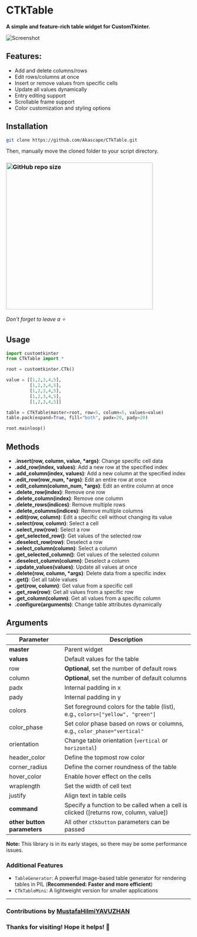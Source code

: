 # CTkTable

**A simple and feature-rich table widget for CustomTkinter.**

![Screenshot](https://user-images.githubusercontent.com/89206401/233420929-bf210cb3-5b5f-49b2-ba7a-f01d187e72cf.jpg)

## Features:
- Add and delete columns/rows
- Edit rows/columns at once
- Insert or remove values from specific cells
- Update all values dynamically
- Entry editing support
- Scrollable frame support
- Color customization and styling options

## Installation
```sh
git clone https://github.com/Akascape/CTkTable.git
```
Then, manually move the cloned folder to your script directory.

### [<img alt="GitHub repo size" src="https://img.shields.io/github/repo-size/Akascape/CTkTable?&color=white&label=Download%20Source%20Code&logo=Python&logoColor=yellow&style=for-the-badge" width="400">](https://github.com/Akascape/CTkTable/archive/refs/heads/main.zip)

_Don't forget to leave a ⭐_

## Usage
```python
import customtkinter
from CTkTable import *

root = customtkinter.CTk()

value = [[1,2,3,4,5],
         [1,2,3,4,5],
         [1,2,3,4,5],
         [1,2,3,4,5],
         [1,2,3,4,5]]

table = CTkTable(master=root, row=5, column=5, values=value)
table.pack(expand=True, fill="both", padx=20, pady=20)

root.mainloop()
```

## Methods
- **.insert(row, column, value, *args)**: Change specific cell data
- **.add_row(index, values)**: Add a new row at the specified index
- **.add_column(index, values)**: Add a new column at the specified index
- **.edit_row(row_num, *args)**: Edit an entire row at once
- **.edit_column(column_num, *args)**: Edit an entire column at once
- **.delete_row(index)**: Remove one row
- **.delete_column(index)**: Remove one column
- **.delete_rows(indices)**: Remove multiple rows
- **.delete_columns(indices)**: Remove multiple columns
- **.edit(row, column)**: Edit a specific cell without changing its value
- **.select(row, column)**: Select a cell
- **.select_row(row)**: Select a row
- **.get_selected_row()**: Get values of the selected row
- **.deselect_row(row)**: Deselect a row
- **.select_column(column)**: Select a column
- **.get_selected_column()**: Get values of the selected column
- **.deselect_column(column)**: Deselect a column
- **.update_values(values)**: Update all values at once
- **.delete(row, column, *args)**: Delete data from a specific index
- **.get()**: Get all table values
- **.get(row, column)**: Get value from a specific cell
- **.get_row(row)**: Get all values from a specific row
- **.get_column(column)**: Get all values from a specific column
- **.configure(arguments)**: Change table attributes dynamically

## Arguments
| Parameter | Description |
|-----------| ------------|
| **master** | Parent widget |
| **values** | Default values for the table |
| row | **Optional**, set the number of default rows |
| column | **Optional**, set the number of default columns |
| padx | Internal padding in x |
| pady | Internal padding in y |
| colors | Set foreground colors for the table (list), e.g., `colors=["yellow", "green"]` |
| color_phase | Set color phase based on rows or columns, e.g., `color_phase="vertical"` |
| orientation | Change table orientation (`vertical` or `horizontal`) |
| header_color | Define the topmost row color |
| corner_radius | Define the corner roundness of the table |
| hover_color | Enable hover effect on the cells |
| wraplength | Set the width of cell text |
| justify | Align text in table cells |
| **command** | Specify a function to be called when a cell is clicked ([returns row, column, value]) |
| **other button parameters** | All other `ctkbutton` parameters can be passed |

**Note:** This library is in its early stages, so there may be some performance issues.

### Additional Features
- `TableGenerator`: A powerful image-based table generator for rendering tables in PIL (**Recommended: Faster and more efficient**)
- `CTkTableMini`: A lightweight version for smaller applications


---
### Contributions by [MustafaHilmiYAVUZHAN](https://github.com/MustafaHilmiYAVUZHAN)

### Thanks for visiting! Hope it helps! 🚀

